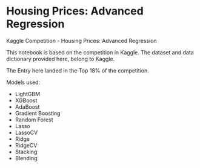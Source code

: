# Housing Prices: Advanced Regression
Kaggle Competition - Housing Prices: Advanced Regression


This notebook is based on the competition in Kaggle. The dataset and data dictionary provided here, belong to Kaggle.

The Entry here landed in the Top 18% of the competition. 

Models used:

- LightGBM
- XGBoost
- AdaBoost
- Gradient Boosting
- Random Forest
- Lasso
- LassoCV
- Ridge
- RidgeCV
- Stacking
- Blending
